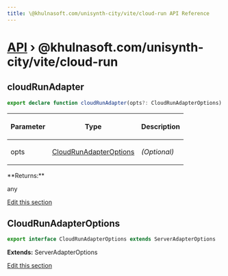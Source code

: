 ```yaml
---
title: \@khulnasoft.com/unisynth-city/vite/cloud-run API Reference
---
```


# [API](/api) &rsaquo; @khulnasoft.com/unisynth-city/vite/cloud-run

## cloudRunAdapter

```typescript
export declare function cloudRunAdapter(opts?: CloudRunAdapterOptions): any;
```

<table><thead><tr><th>

Parameter

</th><th>

Type

</th><th>

Description

</th></tr></thead>
<tbody><tr><td>

opts

</td><td>

[CloudRunAdapterOptions](#cloudrunadapteroptions)

</td><td>

_(Optional)_

</td></tr>
</tbody></table>
**Returns:**

any

[Edit this section](https://github.com/khulnasoft/unisynth/tree/main/packages/unisynth-city/src/adapters/cloud-run/vite/index.ts)

## CloudRunAdapterOptions

```typescript
export interface CloudRunAdapterOptions extends ServerAdapterOptions
```

**Extends:** ServerAdapterOptions

[Edit this section](https://github.com/khulnasoft/unisynth/tree/main/packages/unisynth-city/src/adapters/cloud-run/vite/index.ts)
